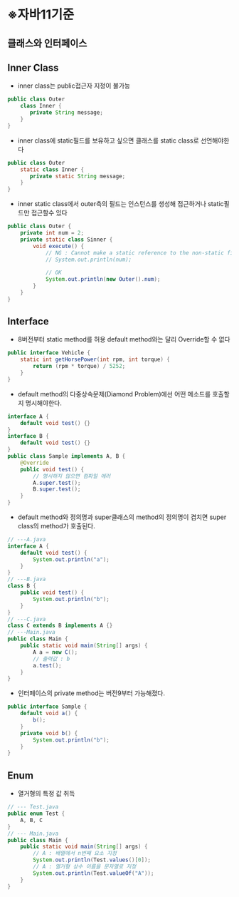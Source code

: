 # ※자바11기준
## 클래스와 인터페이스
## Inner Class
- inner class는 public접근자 지정이 불가능
```java
public class Outer
    class Inner {
       private String message; 
    } 
}
```
- inner class에 static필드를 보유하고 싶으면 클래스를 static class로 선언해야한다
```java
public class Outer
    static class Inner {
       private static String message; 
    } 
}
```
- inner static class에서 outer측의 필드는 인스턴스를 생성해 접근하거나 static필드만 접근할수 있다
```java
public class Outer {
    private int num = 2;
    private static class Sinner {
        void execute() {
            // NG : Cannot make a static reference to the non-static field num
            // System.out.println(num);
            
            // OK
            System.out.println(new Outer().num);
        }
    }
}
```
## Interface
- 8버전부터 static method를 허용
default method와는 달리 Override할 수 없다
```java
public interface Vehicle {
    static int getHorsePower(int rpm, int torque) {
        return (rpm * torque) / 5252;
    }
}
```
- default method의 다중상속문제(Diamond Problem)에선 어떤 메소드를 호출할지 명시해야한다.
```java
interface A {
    default void test() {}
}
interface B {
    default void test() {}
}
public class Sample implements A, B {
    @Override
    public void test() {
        // 명시하지 않으면 컴파일 에러
        A.super.test();
        B.super.test();
    }
}
```
- default method와 정의명과 super클래스의 method의 정의명이 겹치면 super class의 method가 호출된다.
```java
// ---A.java
interface A {
    default void test() {
        System.out.println("a");
    }
}
// ---B.java
class B {
    public void test() {
        System.out.println("b");
    }
}
// ---C.java
class C extends B implements A {}
// ---Main.java
public class Main {
    public static void main(String[] args) {
        A a = new C();
        // 출력값 : b
        a.test();
    }
}
```
- 인터페이스의 private method는 버전9부터 가능해졌다.
```java
public interface Sample {
    default void a() {
        b();
    }
    private void b() {
        System.out.println("b");
    }
}
```
## Enum
- 열거형의 특정 값 취득
```java
// --- Test.java
public enum Test {
    A, B, C
}
// --- Main.java
public class Main {
    public static void main(String[] args) {
        // A : 배열에서 n번째 요소 지정
        System.out.println(Test.values()[0]);
        // A : 열거형 상수 이름을 문자열로 지정
        System.out.println(Test.valueOf("A"));
    }
}
```